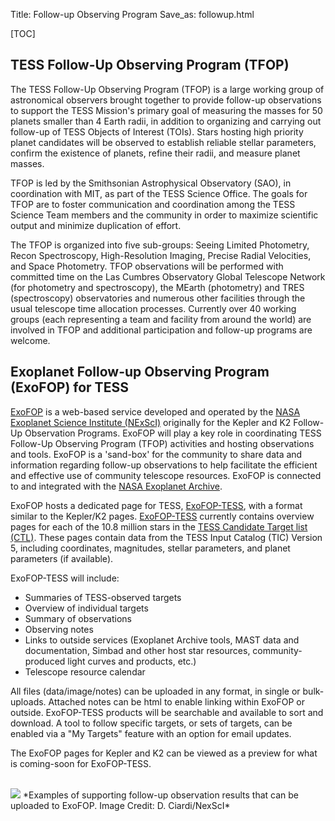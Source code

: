 Title: Follow-up Observing Program
Save_as: followup.html

[TOC]

## TESS Follow-Up Observing Program (TFOP) 
The TESS Follow-Up Observing Program (TFOP) is a large working group of astronomical observers brought together to provide follow-up observations to support the TESS Mission's primary goal of measuring the masses for 50 planets smaller than 4 Earth radii, in addition to organizing and carrying out follow-up of TESS Objects of Interest (TOIs). Stars hosting high priority planet candidates will be observed to establish reliable stellar parameters, confirm the existence of planets, refine their radii, and measure planet masses. 

TFOP is led by the Smithsonian Astrophysical Observatory (SAO), in coordination with MIT, as part of the TESS Science Office. The goals for TFOP are to foster communication and coordination among the TESS Science Team members and the community in order to maximize scientific output and minimize duplication of effort. 


The TFOP is organized into five sub-groups: Seeing Limited Photometry, Recon Spectroscopy, High-Resolution Imaging, Precise Radial Velocities, and Space Photometry. TFOP observations will be performed with committed time on the Las Cumbres Observatory Global Telescope Network (for photometry and spectroscopy), the MEarth (photometry) and TRES (spectroscopy) observatories and numerous other facilities through the usual telescope time allocation processes. Currently over 40 working groups (each representing a team and facility from around the world) are involved in TFOP and additional participation and follow-up programs are welcome. 


## Exoplanet Follow-up Observing Program (ExoFOP) for TESS
[ExoFOP](https://exofop.ipac.caltech.edu/) is a web-based service developed and operated by the [NASA Exoplanet Science Institute (NExScI)](http://nexsci.caltech.edu) originally for the Kepler and K2 Follow-Up Observation Programs. ExoFOP will play a key role in coordinating TESS Follow-Up Observing Program (TFOP) activities and hosting observations and tools. ExoFOP is a 'sand-box' for the community to share data and information regarding follow-up observations to help facilitate the efficient and effective use of community telescope resources. ExoFOP is connected to and integrated with the [NASA Exoplanet Archive](https://exoplanetarchive.ipac.caltech.edu).

ExoFOP hosts a dedicated page for TESS, [ExoFOP-TESS](https://exofop.ipac.caltech.edu/tess/), with a format similar to the Kepler/K2 pages. [ExoFOP-TESS](https://exofop.ipac.caltech.edu/tess/) currently contains overview pages for each of the 10.8 million stars in the [TESS Candidate Target list (CTL)](proposing-investigations.html#candidate-target-list-ctl). These pages contain data from the TESS Input Catalog (TIC) Version 5, including coordinates, magnitudes, stellar parameters, and planet parameters (if available). 

ExoFOP-TESS will include:

* Summaries of TESS-observed targets
* Overview of individual targets
* Summary of observations
* Observing notes
* Links to outside services (Exoplanet Archive tools, MAST data and documentation, Simbad and other host star resources, community-produced light curves and products, etc.)
* Telescope resource calendar

All files (data/image/notes) can be uploaded in any format, in single or bulk-uploads. Attached notes can be html to enable linking within ExoFOP or outside. ExoFOP-TESS products will be searchable and available to sort and download. A tool to follow specific targets, or sets of targets, can be enabled via a "My Targets" feature with an option for email updates.

The ExoFOP pages for Kepler and K2 can be viewed as a preview for what is coming-soon for ExoFOP-TESS.

<br/>
<img class="img-responsive" style="max-width:67%;" src="images/data/exoFOP_figures.png">
*Examples of supporting follow-up observation results that can be uploaded to ExoFOP. Image Credit: D. Ciardi/NexScI*
<br/>



## 

